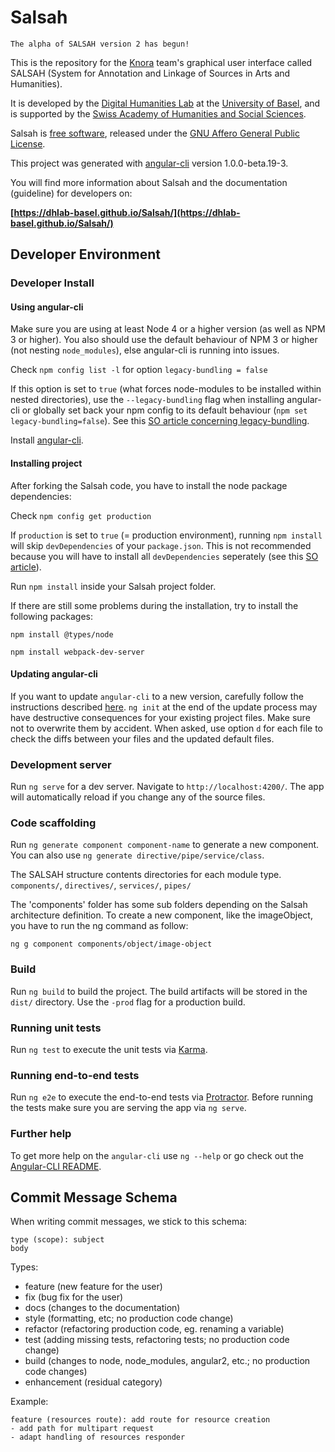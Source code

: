 # Salsah

```
The alpha of SALSAH version 2 has begun!
```

This is the repository for the [Knora](https://github.com/dhlab-basel/Knora) team's 
graphical user interface called SALSAH (System for Annotation and Linkage of Sources in Arts and Humanities).

It is developed by the [Digital Humanities Lab](http://www.dhlab.unibas.ch/) at the [University of Basel](https://www.unibas.ch/en.html), and is supported by the [Swiss Academy of Humanities and Social Sciences](http://www.sagw.ch/en/sagw.html).

Salsah is [free software](http://www.gnu.org/philosophy/free-sw.en.html), released under the [GNU Affero General Public License](http://www.gnu.org/licenses/agpl-3.0.en.html).

This project was generated with [angular-cli](https://github.com/angular/angular-cli) version 1.0.0-beta.19-3.

You will find more information about Salsah and the documentation (guideline) for developers on: 

**[https://dhlab-basel.github.io/Salsah/](https://dhlab-basel.github.io/Salsah/)**


## Developer Environment


### Developer Install

#### Using angular-cli
Make sure you are using at least Node 4 or a higher version (as well as NPM 3 or higher). You also should use the default behaviour of NPM 3 or higher (not nesting `node_modules`), else angular-cli is running into issues.

Check `npm config list -l` for option `legacy-bundling = false`

If this option is set to `true` (what forces node-modules to be installed within nested directories), use the `--legacy-bundling` flag when installing angular-cli or globally set back your npm config to its default behaviour (`npm set legacy-bundling=false`). See this [SO article concerning legacy-bundling](http://stackoverflow.com/a/35227212).

Install [angular-cli](https://github.com/angular/angular-cli).

#### Installing project
After forking the Salsah code, you have to install the node package dependencies:

Check `npm config get production`

If `production` is set to `true` (= production environment), running `npm install` will skip `devDependencies` of your `package.json`. This is not recommended because you will have to install all `devDependencies` seperately (see this [SO article](http://stackoverflow.com/a/35098833)).

Run `npm install` inside your Salsah project folder.

If there are still some problems during the installation, try to install the following packages:

    npm install @types/node

    npm install webpack-dev-server

#### Updating angular-cli
If you want to update `angular-cli` to a new version, carefully follow the instructions described [here](https://github.com/angular/angular-cli#updating-angular-cli). `ng init` at the end of the update process may have destructive consequences for your existing project files. Make sure not to overwrite them by accident. When asked, use option `d` for each file to check the diffs between your files and the updated default files.

### Development server
Run `ng serve` for a dev server. Navigate to `http://localhost:4200/`. The app will automatically reload if you change any of the source files.

### Code scaffolding

Run `ng generate component component-name` to generate a new component. You can also use `ng generate directive/pipe/service/class`.

The SALSAH structure contents directories for each module type.
 `components/`, `directives/`, `services/`, `pipes/` 
 
 The 'components' folder has some sub folders depending on the Salsah architecture definition. To create a new component, like the imageObject, you have to run the ng command as follow:
  
 `ng g component components/object/image-object`


### Build

Run `ng build` to build the project. The build artifacts will be stored in the `dist/` directory. Use the `-prod` flag for a production build.

### Running unit tests

Run `ng test` to execute the unit tests via [Karma](https://karma-runner.github.io).

### Running end-to-end tests

Run `ng e2e` to execute the end-to-end tests via [Protractor](http://www.protractortest.org/).
Before running the tests make sure you are serving the app via `ng serve`.

### Further help

To get more help on the `angular-cli` use `ng --help` or go check out the [Angular-CLI README](https://github.com/angular/angular-cli/blob/master/README.md).


## Commit Message Schema

When writing commit messages, we stick to this schema:

```
type (scope): subject
body
```

Types:

- feature (new feature for the user)
- fix (bug fix for the user)
- docs (changes to the documentation)
- style (formatting, etc; no production code change)
- refactor (refactoring production code, eg. renaming a variable)
- test (adding missing tests, refactoring tests; no production code change)
- build (changes to node, node_modules, angular2, etc.; no production code changes)
- enhancement (residual category)

Example:

```
feature (resources route): add route for resource creation
- add path for multipart request
- adapt handling of resources responder

```
